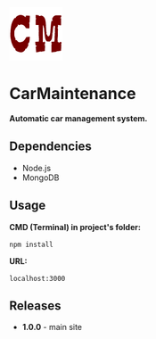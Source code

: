 ![alt text](https://raw.githubusercontent.com/therodzyn/CarMaintenance/master/media/img/favicon-96x96.png)
# CarMaintenance   
**Automatic car management system.**

## Dependencies
+ Node.js
+ MongoDB

## Usage
**CMD (Terminal) in project's folder:**
```
npm install
```

**URL:**
```
localhost:3000
```

## Releases
+ **1.0.0** - main site 
